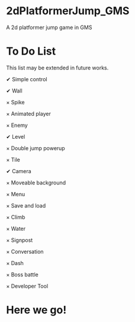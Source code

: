 # 2dPlatformerJump_GMS
A 2d platformer jump game in GMS

# To Do List

This list may be extended in future works.

✔ Simple control

✔ Wall

× Spike

× Animated player

× Enemy

✔ Level

× Double jump powerup

× Tile

✔ Camera

× Moveable background 

× Menu

× Save and load

× Climb

× Water

× Signpost

× Conversation

× Dash

× Boss battle

× Developer Tool

# Here we go!
